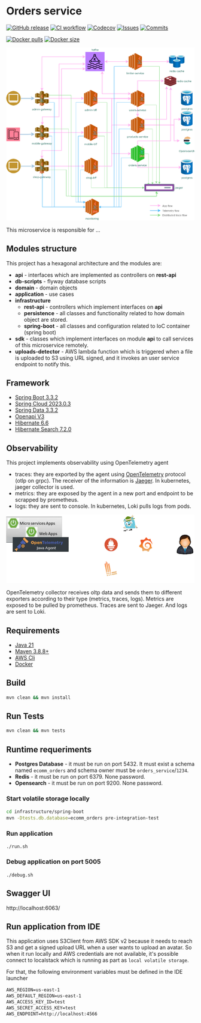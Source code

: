 
# Orders service #

[![GitHub release](https://img.shields.io/github/release/sjexpos/ecomm-orders-service.svg?style=plastic)](https://github.com/sjexpos/ecomm-orders-service/releases/latest)
[![CI workflow](https://img.shields.io/github/actions/workflow/status/sjexpos/ecomm-orders-service/ci.yaml?branch=main&label=ci&logo=github&style=plastic)](https://github.com/sjexpos/ecomm-orders-service/actions?workflow=CI)
[![Codecov](https://img.shields.io/codecov/c/github/sjexpos/ecomm-orders-service?logo=codecov&style=plastic)](https://codecov.io/gh/sjexpos/ecomm-orders-service)
[![Issues](https://img.shields.io/github/issues-search/sjexpos/ecomm-orders-service?query=is%3Aopen&label=issues&style=plastic)](https://github.com/sjexpos/ecomm-orders-service/issues)
[![Commits](https://img.shields.io/github/last-commit/sjexpos/ecomm-orders-service?logo=github&style=plastic)](https://github.com/sjexpos/ecomm-orders-service/commits/)

[![Docker pulls](https://img.shields.io/docker/pulls/sjexposecomm/orders-service?logo=docker&style=plastic)](https://hub.docker.com/r/sjexposecomm/orders-service)
[![Docker size](https://img.shields.io/docker/image-size/sjexposecomm/orders-service?logo=docker&style=plastic)](https://hub.docker.com/r/sjexposecomm/orders-service/tags)

![](docs/images/arch-orders.png)

This microservice is responsible for ...

## Modules structure ##

This project has a hexagonal architecture and the modules are:

* **api** - interfaces which are implemented as controllers on **rest-api**
* **db-scripts** - flyway database scripts
* **domain** - domain objects
* **application** - use cases
* **infrastructure**
   * **rest-api** - controllers which implement interfaces on **api**
   * **persistence** - all classes and functionality related to how domain object are stored.
   * **spring-boot** - all classes and configuration related to IoC container (spring boot)
* **sdk** - classes which implement interfaces on module **api** to call services of this microservice remotely.
* **uploads-detector** - AWS lambda function which is triggered when a file is uploaded to S3 using URL signed, and it invokes an user service endpoint to notify this.

## Framework

* [Spring Boot 3.3.2](https://spring.io/projects/spring-boot/)
* [Spring Cloud 2023.0.3](https://spring.io/projects/spring-cloud)
* [Spring Data 3.3.2](https://spring.io/projects/spring-data)
* [Openapi V3](https://swagger.io/specification/)
* [Hibernate 6.6](https://hibernate.org/orm/)
* [Hibernate Search 7.2.0](https://hibernate.org/search/)

## Observability

This project implements observability using OpenTelemetry agent
* traces: they are exported by the agent using [OpenTelemetry](https://opentelemetry.io) protocol (otlp on grpc). The receiver of the information is [Jaeger](https://www.jaegertracing.io/). In kubernetes, jaeger collector is used.
* metrics: they are exposed by the agent in a new port and endpoint to be scrapped by prometheus. 
* logs: they are sent to console. In kubernetes, Loki pulls logs from pods.

![](docs/images/observability-otel-agent.png)
  
OpenTelemetry collector receives oltp data and sends them to different exporters according to their type (metrics, traces, logs). Metrics are exposed to be pulled by prometheus. Traces are sent to Jaeger. And logs are sent to Loki.

## Requirements

* [Java 21](https://openjdk.org/install/)
* [Maven 3.8.8+](https://maven.apache.org/download.cgi)
* [AWS Cli](https://aws.amazon.com/es/cli/)
* [Docker](https://www.docker.com/)

## Build

```bash
mvn clean && mvn install
```

## Run Tests
```bash
mvn clean && mvn tests
```

## Runtime requeriments

* **Postgres Database** - it must be run on port 5432. It must exist a schema named `ecomm_orders` and schema owner must be `orders_service`/`1234`.
* **Redis** - it must be run on port 6379. None password.
* **Opensearch** - it must be run on port 9200. None password.

### Start volatile storage locally

```bash
cd infrastructure/spring-boot
mvn -Dtests.db.database=ecomm_orders pre-integration-test
```

### Run application
```
./run.sh
```

### Debug application on port 5005
```
./debug.sh
```

## Swagger UI

http://localhost:6063/


## Run application from IDE

This application uses S3Client from AWS SDK v2 because it needs to reach S3 and get a signed upload URL when a user wants to upload an avatar. So when it run locally and AWS credentials are not available, it's possible connect to localstack which is running as part as `local volatile storage`.

For that, the following environment variables must be defined in the IDE launcher
```
AWS_REGION=us-east-1
AWS_DEFAULT_REGION=us-east-1
AWS_ACCESS_KEY_ID=test
AWS_SECRET_ACCESS_KEY=test
AWS_ENDPOINT=http://localhost:4566
```

